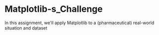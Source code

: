 # Matplotlib-s_Challenge
In this assignment, we'll apply  Matplotlib to a (pharmaceutical) real-world situation and dataset

